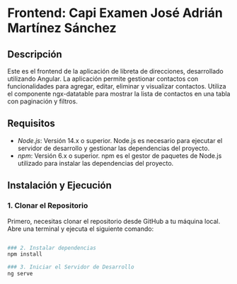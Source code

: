 # Frontend: Capi Examen José Adrián Martínez Sánchez

## Descripción

Este es el frontend de la aplicación de libreta de direcciones, desarrollado utilizando Angular. La aplicación permite gestionar contactos con funcionalidades para agregar, editar, eliminar y visualizar contactos. Utiliza el componente ngx-datatable para mostrar la lista de contactos en una tabla con paginación y filtros.

## Requisitos

- *Node.js*: Versión 14.x o superior. Node.js es necesario para ejecutar el servidor de desarrollo y gestionar las dependencias del proyecto.
- *npm*: Versión 6.x o superior. npm es el gestor de paquetes de Node.js utilizado para instalar las dependencias del proyecto.

## Instalación y Ejecución

### 1. Clonar el Repositorio

Primero, necesitas clonar el repositorio desde GitHub a tu máquina local. Abre una terminal y ejecuta el siguiente comando:

```bash git clone https://github.com/Adrian12348/capi_examen_front.git

### 2. Instalar dependencias
npm install

### 3. Iniciar el Servidor de Desarrollo
ng serve
